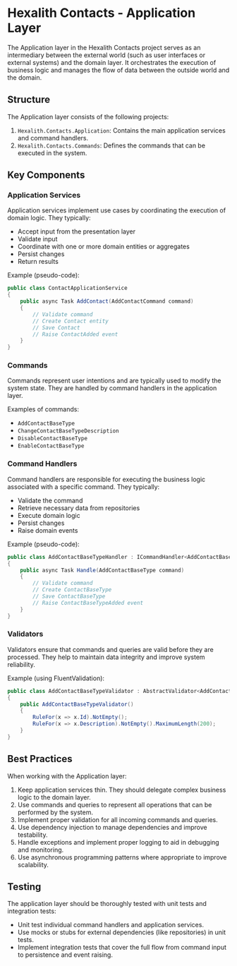 # Hexalith Contacts - Application Layer

The Application layer in the Hexalith Contacts project serves as an intermediary between the external world (such as user interfaces or external systems) and the domain layer. It orchestrates the execution of business logic and manages the flow of data between the outside world and the domain.

## Structure

The Application layer consists of the following projects:

1. `Hexalith.Contacts.Application`: Contains the main application services and command handlers.
2. `Hexalith.Contacts.Commands`: Defines the commands that can be executed in the system.

## Key Components

### Application Services

Application services implement use cases by coordinating the execution of domain logic. They typically:

- Accept input from the presentation layer
- Validate input
- Coordinate with one or more domain entities or aggregates
- Persist changes
- Return results

Example (pseudo-code):
```csharp
public class ContactApplicationService
{
    public async Task AddContact(AddContactCommand command)
    {
        // Validate command
        // Create Contact entity
        // Save Contact
        // Raise ContactAdded event
    }
}
```

### Commands

Commands represent user intentions and are typically used to modify the system state. They are handled by command handlers in the application layer.

Examples of commands:

- `AddContactBaseType`
- `ChangeContactBaseTypeDescription`
- `DisableContactBaseType`
- `EnableContactBaseType`

### Command Handlers

Command handlers are responsible for executing the business logic associated with a specific command. They typically:

- Validate the command
- Retrieve necessary data from repositories
- Execute domain logic
- Persist changes
- Raise domain events

Example (pseudo-code):
```csharp
public class AddContactBaseTypeHandler : ICommandHandler<AddContactBaseType>
{
    public async Task Handle(AddContactBaseType command)
    {
        // Validate command
        // Create ContactBaseType
        // Save ContactBaseType
        // Raise ContactBaseTypeAdded event
    }
}
```

### Validators

Validators ensure that commands and queries are valid before they are processed. They help to maintain data integrity and improve system reliability.

Example (using FluentValidation):
```csharp
public class AddContactBaseTypeValidator : AbstractValidator<AddContactBaseType>
{
    public AddContactBaseTypeValidator()
    {
        RuleFor(x => x.Id).NotEmpty();
        RuleFor(x => x.Description).NotEmpty().MaximumLength(200);
    }
}
```

## Best Practices

When working with the Application layer:

1. Keep application services thin. They should delegate complex business logic to the domain layer.
2. Use commands and queries to represent all operations that can be performed by the system.
3. Implement proper validation for all incoming commands and queries.
4. Use dependency injection to manage dependencies and improve testability.
5. Handle exceptions and implement proper logging to aid in debugging and monitoring.
6. Use asynchronous programming patterns where appropriate to improve scalability.

## Testing

The application layer should be thoroughly tested with unit tests and integration tests:

- Unit test individual command handlers and application services.
- Use mocks or stubs for external dependencies (like repositories) in unit tests.
- Implement integration tests that cover the full flow from command input to persistence and event raising.
